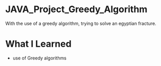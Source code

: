 # JAVA_Project_Greedy_Algorithm
With the use of a greedy algorithm, trying to solve an egyptian fracture.

# What I Learned
* use of Greedy algorithms
